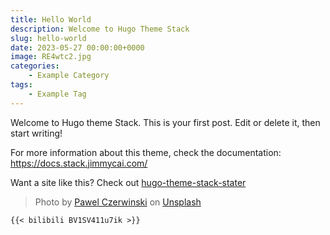 ```yaml
---
title: Hello World
description: Welcome to Hugo Theme Stack
slug: hello-world
date: 2023-05-27 00:00:00+0000
image: RE4wtc2.jpg
categories:
    - Example Category
tags:
    - Example Tag
---
```


Welcome to Hugo theme Stack. This is your first post. Edit or delete it, then start writing!

For more information about this theme, check the documentation: https://docs.stack.jimmycai.com/

Want a site like this? Check out [hugo-theme-stack-stater](https://github.com/CaiJimmy/hugo-theme-stack-starter)

> Photo by [Pawel Czerwinski](https://unsplash.com/@pawel_czerwinski) on [Unsplash](https://unsplash.com/)

    {{< bilibili BV1SV411u7ik >}}